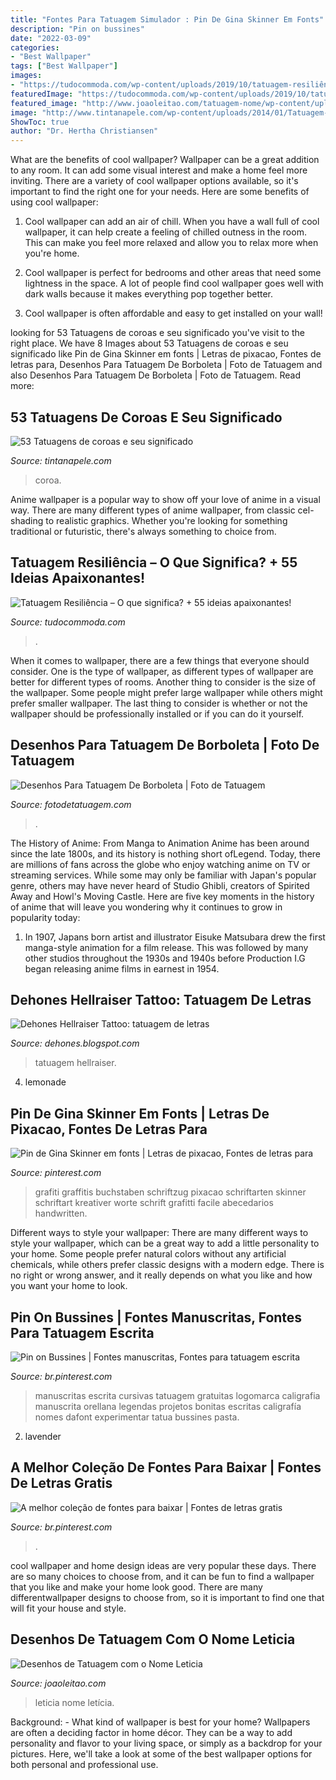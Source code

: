 ```yaml
---
title: "Fontes Para Tatuagem Simulador : Pin De Gina Skinner Em Fonts"
description: "Pin on bussines"
date: "2022-03-09"
categories:
- "Best Wallpaper"
tags: ["Best Wallpaper"]
images:
- "https://tudocommoda.com/wp-content/uploads/2019/10/tatuagem-resiliência-na-costela-colorida.jpg"
featuredImage: "https://tudocommoda.com/wp-content/uploads/2019/10/tatuagem-resiliência-na-costela-colorida.jpg"
featured_image: "http://www.joaoleitao.com/tatuagem-nome/wp-content/uploads/leticia-nome-feminino-desenho-tatuagem-5.png"
image: "http://www.tintanapele.com/wp-content/uploads/2014/01/Tatuagem-de-coroa-25.jpg"
ShowToc: true
author: "Dr. Hertha Christiansen"
---
```



What are the benefits of cool wallpaper?
Wallpaper can be a great addition to any room. It can add some visual interest and make a home feel more inviting. There are a variety of cool wallpaper options available, so it's important to find the right one for your needs. Here are some benefits of using cool wallpaper: 
1. Cool wallpaper can add an air of chill. When you have a wall full of cool wallpaper, it can help create a feeling of chilled outness in the room. This can make you feel more relaxed and allow you to relax more when you're home. 

2. Cool wallpaper is perfect for bedrooms and other areas that need some lightness in the space. A lot of people find cool wallpaper goes well with dark walls because it makes everything pop together better. 

3. Cool wallpaper is often affordable and easy to get installed on your wall!

	

		
looking for 53 Tatuagens de coroas e seu significado you've visit to the right place. We have 8 Images about 53 Tatuagens de coroas e seu significado like Pin de Gina Skinner em fonts | Letras de pixacao, Fontes de letras para, Desenhos Para Tatuagem De Borboleta | Foto de Tatuagem and also Desenhos Para Tatuagem De Borboleta | Foto de Tatuagem. Read more:
		
    
## 53 Tatuagens De Coroas E Seu Significado

<img loading=lazy src="http://www.tintanapele.com/wp-content/uploads/2014/01/Tatuagem-de-coroa-25.jpg" onerror="this.onerror=null;this.src='https://tse1.mm.bing.net/th?id=OIP.Tj8IEkwtBJyL3sBybQU-qwHaE8&amp;pid=15.1';" alt="53 Tatuagens de coroas e seu significado">

_Source: tintanapele.com_

>coroa. 

	

Anime wallpaper is a popular way to show off your love of anime in a visual way. There are many different types of anime wallpaper, from classic cel-shading to realistic graphics. Whether you're looking for something traditional or futuristic, there's always something to choice from.

    
## Tatuagem Resiliência – O Que Significa? + 55 Ideias Apaixonantes!

<img loading=lazy src="https://tudocommoda.com/wp-content/uploads/2019/10/tatuagem-resiliência-na-costela-colorida.jpg" onerror="this.onerror=null;this.src='https://tse3.mm.bing.net/th?id=OIP.fUI0P9W0XeyVn60dK-Ot4QHaJQ&amp;pid=15.1';" alt="Tatuagem Resiliência – O que significa? + 55 ideias apaixonantes!">

_Source: tudocommoda.com_

>. 

	

When it comes to wallpaper, there are a few things that everyone should consider. One is the type of wallpaper, as different types of wallpaper are better for different types of rooms. Another thing to consider is the size of the wallpaper. Some people might prefer large wallpaper while others might prefer smaller wallpaper. The last thing to consider is whether or not the wallpaper should be professionally installed or if you can do it yourself.

    
## Desenhos Para Tatuagem De Borboleta | Foto De Tatuagem

<img loading=lazy src="http://fotodetatuagem.com/wp-content/uploads/imagens-originais/desenhos-para-tatuagem-de-borboleta-tattoo-37-40-Animais.jpg" onerror="this.onerror=null;this.src='https://tse3.mm.bing.net/th?id=OIP.eKGauMDpYuIdzZyvMIMzNAHaKL&amp;pid=15.1';" alt="Desenhos Para Tatuagem De Borboleta | Foto de Tatuagem">

_Source: fotodetatuagem.com_

>. 

	

The History of Anime: From Manga to Animation
Anime has been around since the late 1800s, and its history is nothing short ofLegend. Today, there are millions of fans across the globe who enjoy watching anime on TV or streaming services. While some may only be familiar with Japan's popular genre, others may have never heard of Studio Ghibli, creators of Spirited Away and Howl's Moving Castle. Here are five key moments in the history of anime that will leave you wondering why it continues to grow in popularity today:
1) In 1907, Japans born artist and illustrator Eisuke Matsubara drew the first manga-style animation for a film release. This was followed by many other studios throughout the 1930s and 1940s before Production I.G began releasing anime films in earnest in 1954.

    
## Dehones Hellraiser Tattoo: Tatuagem De Letras

<img loading=lazy src="http://3.bp.blogspot.com/-UMhROmnGgl0/Ta2aoyInDVI/AAAAAAAAADo/OliqYUuV8dc/s1600/10032011011.jpg" onerror="this.onerror=null;this.src='https://tse4.mm.bing.net/th?id=OIP.uTeIaSS3VU6DNkOrVoMuxwHaFj&amp;pid=15.1';" alt="Dehones Hellraiser Tattoo: tatuagem de letras">

_Source: dehones.blogspot.com_

>tatuagem hellraiser. 

	

4. lemonade 

    
## Pin De Gina Skinner Em Fonts | Letras De Pixacao, Fontes De Letras Para

<img loading=lazy src="https://i.pinimg.com/736x/7e/65/99/7e6599a4ad6e7b70efb4c093a9f1ad88.jpg" onerror="this.onerror=null;this.src='https://tse3.mm.bing.net/th?id=OIP.ZvXR8r6DUIzWTXi6DlPFNwHaHQ&amp;pid=15.1';" alt="Pin de Gina Skinner em fonts | Letras de pixacao, Fontes de letras para">

_Source: pinterest.com_

>grafiti graffitis buchstaben schriftzug pixacao schriftarten skinner schriftart kreativer worte schrift grafitti facile abecedarios handwritten. 

	

Different ways to style your wallpaper:
There are many different ways to style your wallpaper, which can be a great way to add a little personality to your home. Some people prefer natural colors without any artificial chemicals, while others prefer classic designs with a modern edge. There is no right or wrong answer, and it really depends on what you like and how you want your home to look.

    
## Pin On Bussines | Fontes Manuscritas, Fontes Para Tatuagem Escrita

<img loading=lazy src="https://i.pinimg.com/736x/4d/17/32/4d1732c40c26d14349b6c3c619aae65d.jpg" onerror="this.onerror=null;this.src='https://tse3.mm.bing.net/th?id=OIP.z4uHSZog3zT3tFn_AreUhAHaNO&amp;pid=15.1';" alt="Pin on Bussines | Fontes manuscritas, Fontes para tatuagem escrita">

_Source: br.pinterest.com_

>manuscritas escrita cursivas tatuagem gratuitas logomarca caligrafia manuscrita orellana legendas projetos bonitas escritas caligrafía nomes dafont experimentar tatua bussines pasta. 

	

2. lavender 

    
## A Melhor Coleção De Fontes Para Baixar | Fontes De Letras Gratis

<img loading=lazy src="https://i.pinimg.com/736x/75/4c/9b/754c9b96dddca3c088a70ad332a47323.jpg" onerror="this.onerror=null;this.src='https://tse1.mm.bing.net/th?id=OIP.ftMUM8Aq3nXSOaxFq8rHAgAAAA&amp;pid=15.1';" alt="A melhor coleção de fontes para baixar | Fontes de letras gratis">

_Source: br.pinterest.com_

>. 

	

cool wallpaper and home design ideas are very popular these days. There are so many choices to choose from, and it can be fun to find a wallpaper that you like and make your home look good. There are many differentwallpaper designs to choose from, so it is important to find one that will fit your house and style.

    
## Desenhos De Tatuagem Com O Nome Leticia

<img loading=lazy src="http://www.joaoleitao.com/tatuagem-nome/wp-content/uploads/leticia-nome-feminino-desenho-tatuagem-5.png" onerror="this.onerror=null;this.src='https://tse2.mm.bing.net/th?id=OIP.d7zeQw2vRB46TdGoM4eNsgHaEX&amp;pid=15.1';" alt="Desenhos de Tatuagem com o Nome Leticia">

_Source: joaoleitao.com_

>leticia nome letícia. 

	

Background: - What kind of wallpaper is best for your home?
Wallpapers are often a deciding factor in home décor. They can be a way to add personality and flavor to your living space, or simply as a backdrop for your pictures. Here, we'll take a look at some of the best wallpaper options for both personal and professional use.

